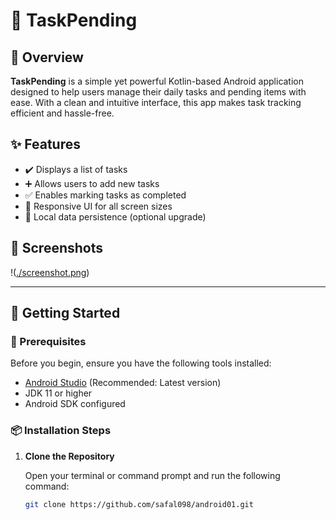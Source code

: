 # 📱 TaskPending

## 🌟 Overview
**TaskPending** is a simple yet powerful Kotlin-based Android application designed to help users manage their daily tasks and pending items with ease. With a clean and intuitive interface, this app makes task tracking efficient and hassle-free.

## ✨ Features
- ✔️ Displays a list of tasks  
- ➕ Allows users to add new tasks  
- ✅ Enables marking tasks as completed  
- 📱 Responsive UI for all screen sizes  
- 💾 Local data persistence (optional upgrade)

## 📸 Screenshots
!([./screenshot.png](https://github.com/safal098/androind01/blob/cff9992afbe8ec6ffd060e81fdc0c430b059d49f/Screenshot%20(3).png))

---

## 🚀 Getting Started

### 🧰 Prerequisites
Before you begin, ensure you have the following tools installed:
- [Android Studio](https://developer.android.com/studio ) (Recommended: Latest version)
- JDK 11 or higher
- Android SDK configured

### 📦 Installation Steps

1. **Clone the Repository**

   Open your terminal or command prompt and run the following command:

   ```bash
   git clone https://github.com/safal098/android01.git 
